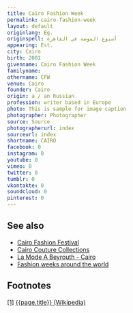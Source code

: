 ```yaml
---
title: Cairo Fashion Week
permalink: cairo-fashion-week
layout: default
originlang: Eg.
originspell: أسبوع الموضة في القاهرة
appearing: Est.
city: Cairo
birth: 2001
givenname: Cairo Fashion Week
familyname:
othername: CFW
venue: Cairo
founder: Cairo
origin: a / an Russian
profession: writer based in Europe
photo: This is sample for image caption
photographer: Photographer
source: Source
photographerurl: index
sourceurl: index
shortname: CAIRO
facebook: 0
instagram: 0
youtube: 0
vimeo: 0
twitter: 0
tumblr: 0
vkontakte: 0
soundcloud: 0
pinterest: 0
---
```


## See also

+ [Cairo Fashion Festival](cairo-fashion-festival)
+ [Cairo Couture Collections](cairo-couture-collections)
+ [La Mode A Beyrouth - Cairo](mode-a-beyrouth-cairo-la)
+ [Fashion weeks around the world](fashion-weeks-around-the-world)

## Footnotes

[[1]](#a1) <span id="f1"></span> [{{page.title}} (Wikipedia)](index)
